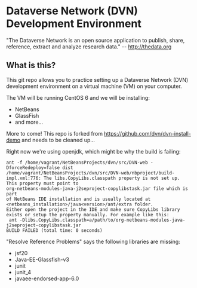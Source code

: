 # Dataverse Network (DVN) Development Environment

"The Dataverse Network is an open source application to publish, share, reference, extract and analyze research data." -- http://thedata.org

## What is this?

This git repo allows you to practice setting up a Dataverse Network (DVN) development environment on a virtual machine (VM) on your computer.

The VM will be running CentOS 6 and we will be installing:

- NetBeans
- GlassFish
- and more...

More to come! This repo is forked from https://github.com/dvn/dvn-install-demo and needs to be cleaned up...

Right now we're using openjdk, which might be why the build is failing:

    ant -f /home/vagrant/NetBeansProjects/dvn/src/DVN-web -DforceRedeploy=false dist
    /home/vagrant/NetBeansProjects/dvn/src/DVN-web/nbproject/build-impl.xml:776: The libs.CopyLibs.classpath property is not set up.
    This property must point to 
    org-netbeans-modules-java-j2seproject-copylibstask.jar file which is part
    of NetBeans IDE installation and is usually located at 
    <netbeans_installation>/java<version>/ant/extra folder.
    Either open the project in the IDE and make sure CopyLibs library
    exists or setup the property manually. For example like this:
     ant -Dlibs.CopyLibs.classpath=a/path/to/org-netbeans-modules-java-j2seproject-copylibstask.jar
    BUILD FAILED (total time: 0 seconds)

"Resolve Reference Problems" says the following libraries are missing:

- jsf20
- Java-EE-Glassfish-v3
- junit
- junit_4
- javaee-endorsed-app-6.0

